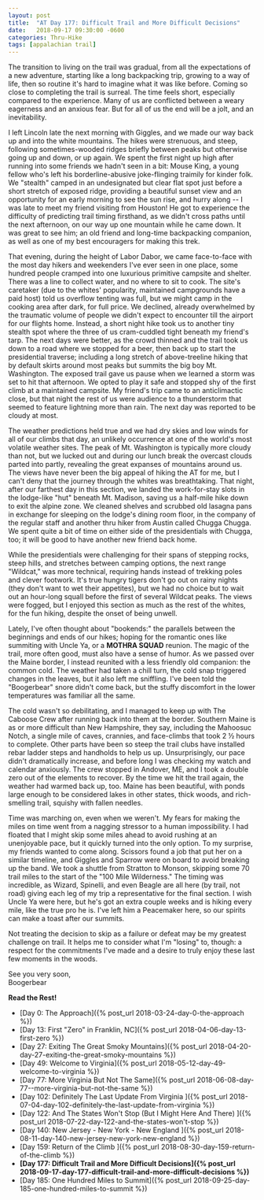 ```yaml
---
layout: post
title:  "AT Day 177: Difficult Trail and More Difficult Decisions"
date:   2018-09-17 09:30:00 -0600
categories: Thru-Hike
tags: [appalachian trail]
---
```


The transition to living on the trail was gradual, from all the expectations of a new adventure, starting like a long backpacking trip, growing to a way of life, then so routine it's hard to imagine what it was like before. Coming so close to completing the trail is surreal. The time feels short, especially compared to the experience. Many of us are conflicted between a weary eagerness and an anxious fear. But for all of us the end will be a jolt, and an inevitability.

<!--more-->

I left Lincoln late the next morning with Giggles, and we made our way back up and into the white mountains. The hikes were strenuous, and steep, following sometimes-wooded ridges briefly between peaks but otherwise going up and down, or up again. We spent the first night up high after running into some friends we hadn't seen in a bit: Mouse King, a young fellow who's left his borderline-abusive joke-flinging traimily for kinder folk. We "stealth" camped in an undesignated but clear flat spot just before a short stretch of exposed ridge, providing a beautiful sunset view and an opportunity for an early morning to see the sun rise, and hurry along -- I was late to meet my friend visiting from Houston! He got to experience the difficulty of predicting trail timing firsthand, as we didn't cross paths until the next afternoon, on our way up one mountain while he came down. It was great to see him; an old friend and long-time backpacking companion, as well as one of my best encouragers for making this trek.

That evening, during the height of Labor Dabor, we came face-to-face with the most day hikers and weekenders I've ever seen in one place, some hundred people cramped into one luxurious primitive campsite and shelter. There was a line to collect water, and no where to sit to cook. The site's caretaker (due to the whites' popularity, maintained campgrounds have a paid host) told us overflow tenting was full, but we might camp in the cooking area after dark, for full price. We declined, already overwhelmed by the traumatic volume of people we didn't expect to encounter till the airport for our flights home. Instead, a short night hike took us to another tiny stealth spot where the three of us cram-cuddled tight beneath my friend's tarp. The next days were better, as the crowd thinned and the trail took us down to a road where we stopped for a beer, then back up to start the presidential traverse; including a long stretch of above-treeline hiking that by default skirts around most peaks but summits the big boy Mt. Washington. The exposed trail gave us pause when we learned a storm was set to hit that afternoon. We opted to play it safe and stopped shy of the first climb at a maintained campsite. My friend's trip came to an anticlimactic close, but that night the rest of us were audience to a thunderstorm that seemed to feature lightning more than rain. The next day was reported to be cloudy at most.

The weather predictions held true and we had dry skies and low winds for all of our climbs that day, an unlikely occurrence at one of the world's most volatile weather sites. The peak of Mt. Washington is typically more cloudy than not, but we lucked out and during our lunch break the overcast clouds parted into partly, revealing the great expanses of mountains around us. The views have never been the big appeal of hiking the AT for me, but I can't deny that the journey through the whites was breathtaking. That night, after our farthest day in this section, we landed the work-for-stay slots in the lodge-like "hut" beneath Mt. Madison, saving us a half-mile hike down to exit the alpine zone. We cleaned shelves and scrubbed old lasagna pans in exchange for sleeping on the lodge's dining room floor, in the company of the regular staff and another thru hiker from Austin called Chugga Chugga. We spent quite a bit of time on either side of the presidentials with Chugga, too; it will be good to have another new friend back home.

While the presidentials were challenging for their spans of stepping rocks, steep hills, and stretches between camping options, the next range "Wildcat," was more technical, requiring hands instead of trekking poles and clever footwork. It's true hungry tigers don't go out on rainy nights (they don't want to wet their appetites), but we had no choice but to wait out an hour-long squall before the first of several Wildcat peaks. The views were fogged, but I enjoyed this section as much as the rest of the whites, for the fun hiking, despite the onset of being unwell.

Lately, I've often thought about "bookends:" the parallels between the beginnings and ends of our hikes; hoping for the romantic ones like summiting with Uncle Ya, or a **MOTHRA SQUAD** reunion. The magic of the trail, more often good, must also have a sense of humor. As we passed over the Maine border, I instead reunited with a less friendly old companion: the common cold. The weather had taken a chill turn, the cold snap triggered changes in the leaves, but it also left me sniffling. I've been told the "Boogerbear" snore didn't come back, but the stuffy discomfort in the lower temperatures was familiar all the same.

The cold wasn't so debilitating, and I managed to keep up with The Caboose Crew after running back into them at the border. Southern Maine is as or more difficult than New Hampshire, they say, including the Mahoosuc Notch, a single mile of caves, crannies, and face-climbs that took 2 ½ hours to complete. Other parts have been so steep the trail clubs have installed rebar ladder steps and handholds to help us up. Unsurprisingly, our pace didn't dramatically increase, and before long I was checking my watch and calendar anxiously. The crew stopped in Andover, ME, and I took a double zero out of the elements to recover. By the time we hit the trail again, the weather had warmed back up, too. Maine has been beautiful, with ponds large enough to be considered lakes in other states, thick woods, and rich-smelling trail, squishy with fallen needles.

Time was marching on, even when we weren't. My fears for making the miles on time went from a nagging stressor to a human impossibility. I had floated that I might skip some miles ahead to avoid rushing at an unenjoyable pace, but it quickly turned into the only option. To my surprise, my friends wanted to come along. Scissors found a job that put her on a similar timeline, and Giggles and Sparrow were on board to avoid breaking up the band. We took a shuttle from Stratton to Monson, skipping some 70 trail miles to the start of the "100 Mile Wilderness." The timing was incredible, as Wizard, Spinelli, and even Beagle are all here (by trail, not road) giving each leg of my trip a representative for the final section. I wish Uncle Ya were here, but he's got an extra couple weeks and is hiking every mile, like the true pro he is. I've left him a Peacemaker here, so our spirits can make a toast after our summits.

Not treating the decision to skip as a failure or defeat may be my greatest challenge on trail. It helps me to consider what I'm "losing" to, though: a respect for the commitments I've made and a desire to truly enjoy these last few moments in the woods.

See you very soon,  
Boogerbear

**Read the Rest!**

- [Day 0: The Approach]({% post_url 2018-03-24-day-0-the-approach %})
- [Day 13: First "Zero" in Franklin, NC]({% post_url 2018-04-06-day-13-first-zero %})
- [Day 27: Exiting The Great Smoky Mountains]({% post_url 2018-04-20-day-27-exiting-the-great-smoky-mountains %})
- [Day 49: Welcome to Virginia]({% post_url 2018-05-12-day-49-welcome-to-virginia %})
- [Day 77: More Virginia But Not The Same]({% post_url 2018-06-08-day-77--more-virginia-but-not-the-same %})
- [Day 102: Definitely The Last Update From Virginia ]({% post_url 2018-07-04-day-102-definitely-the-last-update-from-virginia %})
- [Day 122: And The States Won't Stop (But I Might Here And There) ]({% post_url 2018-07-22-day-122-and-the-states-won't-stop %})
- [Day 140: New Jersey - New York - New England ]({% post_url 2018-08-11-day-140-new-jersey-new-york-new-england %})
- [Day 159: Return of the Climb ]({% post_url 2018-08-30-day-159-return-of-the-climb %})
- **[Day 177: Difficult Trail and More Difficult Decisions]({% post_url 2018-09-17-day-177-difficult-trail-and-more-difficult-decisions %})**
- [Day 185: One Hundred Miles to Summit]({% post_url 2018-09-25-day-185-one-hundred-miles-to-summit %})
